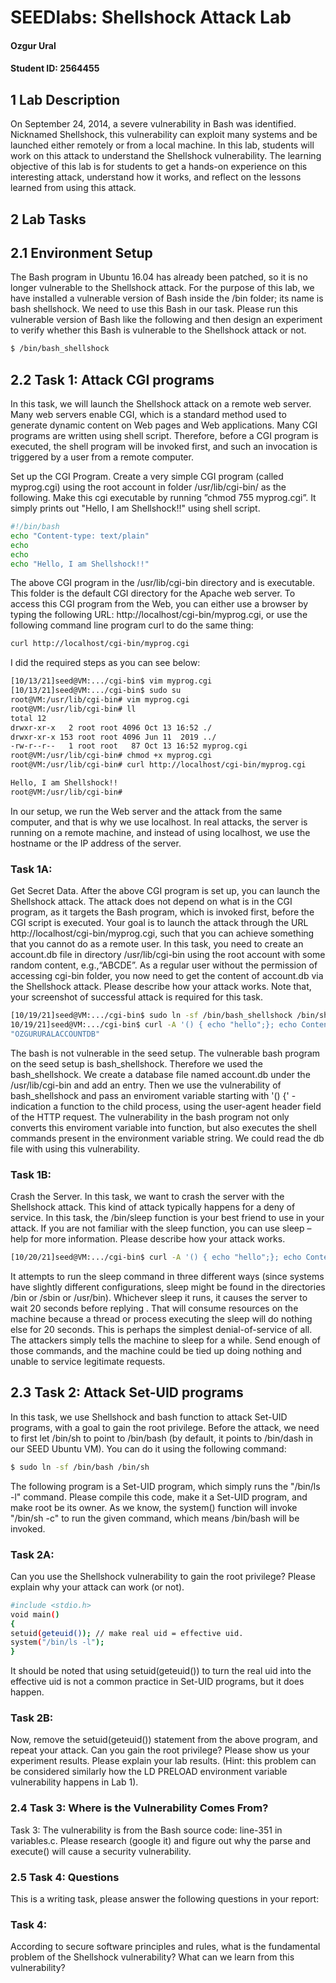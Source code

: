 # SEEDlabs: Shellshock Attack Lab

#### Ozgur Ural
#### Student ID: 2564455

## 1 Lab Description

On  September  24,  2014,  a  severe  vulnerability  in  Bash  was  identified.  Nicknamed  Shellshock,  this vulnerability can exploit many systems and be launched either remotely or from a local machine. In this  lab,  students  will  work  on  this  attack  to  understand  the  Shellshock  vulnerability.  The  learning objective  of  this  lab  is  for  students  to  get  a  hands-on  experience  on  this  interesting  attack, understand how it works, and reflect on the lessons learned from using this attack.


##  2 Lab Tasks

## 2.1 Environment Setup
The Bash program in Ubuntu 16.04 has already been patched, so it is no longer vulnerable to the  Shellshock  attack.  For  the  purpose  of  this  lab,  we  have  installed  a  vulnerable  version  of Bash inside the /bin folder; its name is bash shellshock. We need to use this Bash in our task. Please run this vulnerable version of Bash like the following and then design an experiment to verify whether this Bash is vulnerable to the Shellshock attack or not.

```sh
$ /bin/bash_shellshock
```

##  2.2    Task 1: Attack CGI programs
In  this  task,  we  will  launch  the  Shellshock  attack  on  a  remote  web  server.  Many  web  servers enable CGI, which is a standard method used to generate dynamic content on Web pages and Web  applications.  Many  CGI  programs  are  written  using  shell  script.  Therefore,  before  a  CGI program is executed, the shell program will be invoked first, and such an invocation is triggered by a user from a remote computer.

Set up the CGI Program. Create a very simple CGI program (called myprog.cgi) using the root account  in  folder  /usr/lib/cgi-bin/  as  the  following.  Make  this  cgi  executable  by  running  ”chmod 755 myprog.cgi”. It simply prints out "Hello, I am Shellshock!!" using shell script.

```sh
#!/bin/bash
echo "Content-type: text/plain"
echo
echo
echo "Hello, I am Shellshock!!"
```
The  above  CGI  program  in  the  /usr/lib/cgi-bin  directory  and  is  executable.  This  folder  is  the default  CGI  directory  for  the  Apache  web  server.  To  access  this  CGI  program  from  the  Web, you can either use a browser by typing the following URL: http://localhost/cgi-bin/myprog.cgi, or use the following command line program curl to do the same thing:

```sh
curl http://localhost/cgi-bin/myprog.cgi
```
I did the required steps as you can see below:

```sh
[10/13/21]seed@VM:.../cgi-bin$ vim myprog.cgi
[10/13/21]seed@VM:.../cgi-bin$ sudo su
root@VM:/usr/lib/cgi-bin# vim myprog.cgi
root@VM:/usr/lib/cgi-bin# ll
total 12
drwxr-xr-x   2 root root 4096 Oct 13 16:52 ./
drwxr-xr-x 153 root root 4096 Jun 11  2019 ../
-rw-r--r--   1 root root   87 Oct 13 16:52 myprog.cgi
root@VM:/usr/lib/cgi-bin# chmod +x myprog.cgi 
root@VM:/usr/lib/cgi-bin# curl http://localhost/cgi-bin/myprog.cgi

Hello, I am Shellshock!!
root@VM:/usr/lib/cgi-bin#
```


In our setup, we run the Web server and the attack from the same computer, and that is why we use localhost. In real attacks, the server is running on a remote machine, and instead of using localhost, we use the hostname or the IP address of the server.

### Task  1A:  
Get  Secret  Data.  After  the  above  CGI  program  is  set  up,  you  can  launch  the Shellshock attack. The attack does not depend on what is in the CGI program, as it targets the Bash program, which is invoked first, before the CGI script is executed. Your goal is to launch the  attack  through  the  URL  http://localhost/cgi-bin/myprog.cgi,  such  that  you  can  achieve something that you cannot do as a remote user. In this task, you need to create an account.db file in directory /usr/lib/cgi-bin using the root account with some random content, e.g.,“ABCDE”. As  a  regular  user  without  the  permission  of  accessing  cgi-bin  folder,  you  now  need  to  get  the content  of  account.db  via  the  Shellshock  attack.  Please  describe  how  your  attack  works.  Note that, your screenshot of successful attack is required for this task.

```sh
[10/19/21]seed@VM:.../cgi-bin$ sudo ln -sf /bin/bash_shellshock /bin/sh
10/19/21]seed@VM:.../cgi-bin$ curl -A '() { echo "hello";}; echo Content_type: text/plain; echo; /bin/cat /usr/lib/cgi-bin/account.db' http://localhost/cgi-bi>
"OZGURURALACCOUNTDB"
```
The bash is not vulnerable in the seed setup. The vulnerable bash program on the seed setup is bash_shellshock. Therefore we used the bash_shellshock. We create a database file named account.db under the /usr/lib/cgi-bin and add an entry. Then we use the vulnerability of bash_shellshock and pass an enviroment variable starting with '() {' - indication a function to the child process, using the user-agent header field of the HTTP request. The vulnerability in the bash program not only converts this enviroment variable into function, but also executes the shell commands present in the environment variable string. We could read the db file with using this vulnerability.

### Task 1B: 
Crash the Server. In this task, we want to crash the server with the Shellshock attack. This kind of attack typically happens for a deny of service. In this task, the /bin/sleep function is your best friend to use in your attack. If you are not familiar with the sleep function, you can use sleep –help for more information. Please describe how your attack works.

```sh
[10/20/21]seed@VM:.../cgi-bin$ curl -A '() { echo "hello";}; echo Content_type: text/plain; echo; /bin/sleep 20| /sbin/sleep 20|/usr/bin/sleep 20'  http://localhost/cgi-bin/myprog.cgi
```

It attempts to run the sleep command in three different ways (since systems have slightly different configurations, sleep might be found in the directories /bin or /sbin or /usr/bin). Whichever sleep it runs, it causes the server to wait 20 seconds before replying . That will consume resources on the machine because a thread or process executing the sleep will do nothing else for 20 seconds. This is perhaps the simplest denial-of-service of all. The attackers simply tells the machine to sleep for a while. Send enough of those commands, and the machine could be tied up doing nothing and unable to service legitimate requests.

## 2.3 Task 2: Attack Set-UID programs
In  this  task,  we  use  Shellshock  and  bash  function  to  attack  Set-UID  programs,  with  a  goal  to 
gain  the  root  privilege.  Before  the  attack,  we  need  to  first  let  /bin/sh  to  point  to  /bin/bash  (by 
default,  it  points  to  /bin/dash  in  our  SEED  Ubuntu  VM).  You  can  do  it  using  the  following 
command:
```sh
$ sudo ln -sf /bin/bash /bin/sh
```
The following program is a Set-UID program, which simply runs the "/bin/ls -l" command. Please 
compile  this  code,  make  it  a  Set-UID  program,  and  make  root  be  its  owner.  As  we  know,  the 
system() function will invoke "/bin/sh -c" to run the given command, which means /bin/bash will 
be invoked. 

### Task  2A:  
Can  you  use  the  Shellshock  vulnerability  to  gain  the  root  privilege?  Please  explain 
why your attack can work (or not).
```sh
#include <stdio.h>
void main()
{
setuid(geteuid()); // make real uid = effective uid.
system("/bin/ls -l");
}
```
It should be noted that using setuid(geteuid()) to turn the real uid into the effective uid is not a 
common practice in Set-UID programs, but it does happen.
### Task  2B:  
Now,  remove  the  setuid(geteuid())  statement  from  the  above  program,  and  repeat your  attack.  Can  you  gain  the  root  privilege?  Please  show  us  your  experiment  results.  Please explain your lab results. (Hint: this problem can be considered similarly how the LD PRELOAD environment variable vulnerability happens in Lab 1).
### 2.4 Task 3: Where is the Vulnerability Comes From?
Task 3: The vulnerability is from the Bash source code: line-351 in variables.c. Please research 
(google it) and figure out why the parse and execute() will cause a security vulnerability.
### 2.5 Task 4: Questions
This is a writing task, please answer the following questions in your report:
### Task 4: 
According to secure software principles and rules, what is the fundamental problem of 
the Shellshock vulnerability? What can we learn from this vulnerability?


